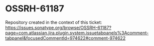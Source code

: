 # OSSRH-61187

Repository created in the context of this ticket: https://issues.sonatype.org/browse/OSSRH-61187?page=com.atlassian.jira.plugin.system.issuetabpanels%3Acomment-tabpanel&focusedCommentId=974622#comment-974622
